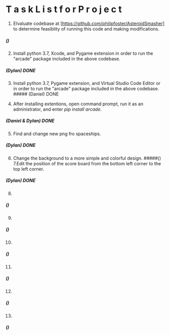 # T a s k    L i s t    f o r    P r o j e c t
1. Elvaluate codebase at [https://github.com/philipfoster/AsteroidSmasher] to determine feasiblity of running this code and making modifications.
  ##### () 
2. Install python 3.7, Xcode, and Pygame extension in order to run the "arcade" package included in the above codebase. 
##### (Dylan)    DONE

3. Install python 3.7, Pygame extension, and Virtual Studio Code Editor or in order to run the "arcade" package included in the above        codebase. ##### (Daniel)   DONE
  
4. After installing extentions, open command prompt, run it as an administrator, and enter *pip install arcade*.
  ##### (Daniel & Dylan)   DONE
5. Find and change new png fro spaceships.  
  ##### (Dylan)  DONE
6. Change the background to a more simple and colorful design.
  #####()
7.Edit the position of the score board from the bottom left corner to the top left corner. 
  ##### (Dylan)  DONE
8.  
  ##### () 
9. 
  ##### () 
10.  
  ##### () 
11.  
  ##### () 
12.  
  ##### ()
13.  
  ##### ()
